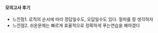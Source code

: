 #### 모의고사 후기
- 느낀점1. 로직의 순서에 따라 정답일수도, 오답일수도 있다. 절차를 잘 생각하자
- 느낀점2. 쉬운문제는 빠르게 효율적으로 정확하게 푸는연습을 해야겠다
